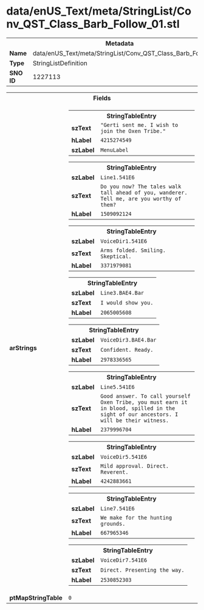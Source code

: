 <h1>data/enUS_Text/meta/StringList/Conv_QST_Class_Barb_Follow_01.stl</h1><table><tr><th colspan="100%">Metadata</th></tr><tr><td><b>Name</b></td><td>data/enUS_Text/meta/StringList/Conv_QST_Class_Barb_Follow_01.stl</td></tr><tr><td><b>Type</b></td><td>StringListDefinition</td></tr><tr><td><b>SNO ID</b></td><td>1227113</td></tr></table>

<table><tr><th colspan="100%">Fields</th></tr><tr><td><b>arStrings</b></td><td><table><tr><th colspan="100%">StringTableEntry</th></tr><tr><td><b>szText</b></td><td><code>"Gerti sent me. I wish to join the Oxen Tribe."</code></td></tr><tr><td><b>hLabel</b></td><td><code>4215274549</code></td></tr><tr><td><b>szLabel</b></td><td><code>MenuLabel</code></td></tr></table>


<table><tr><th colspan="100%">StringTableEntry</th></tr><tr><td><b>szLabel</b></td><td><code>Line1.541E6</code></td></tr><tr><td><b>szText</b></td><td><code>Do you now? The tales walk tall ahead of you, wanderer. Tell me, are you worthy of them?</code></td></tr><tr><td><b>hLabel</b></td><td><code>1509092124</code></td></tr></table>


<table><tr><th colspan="100%">StringTableEntry</th></tr><tr><td><b>szLabel</b></td><td><code>VoiceDir1.541E6</code></td></tr><tr><td><b>szText</b></td><td><code>Arms folded. Smiling. Skeptical.</code></td></tr><tr><td><b>hLabel</b></td><td><code>3371979081</code></td></tr></table>


<table><tr><th colspan="100%">StringTableEntry</th></tr><tr><td><b>szLabel</b></td><td><code>Line3.BAE4.Bar</code></td></tr><tr><td><b>szText</b></td><td><code>I would show you.</code></td></tr><tr><td><b>hLabel</b></td><td><code>2065005608</code></td></tr></table>


<table><tr><th colspan="100%">StringTableEntry</th></tr><tr><td><b>szLabel</b></td><td><code>VoiceDir3.BAE4.Bar</code></td></tr><tr><td><b>szText</b></td><td><code>Confident. Ready.</code></td></tr><tr><td><b>hLabel</b></td><td><code>2978336565</code></td></tr></table>


<table><tr><th colspan="100%">StringTableEntry</th></tr><tr><td><b>szLabel</b></td><td><code>Line5.541E6</code></td></tr><tr><td><b>szText</b></td><td><code>Good answer. To call yourself Oxen Tribe, you must earn it in blood, spilled in the sight of our ancestors. I will be their witness.</code></td></tr><tr><td><b>hLabel</b></td><td><code>2379996704</code></td></tr></table>


<table><tr><th colspan="100%">StringTableEntry</th></tr><tr><td><b>szLabel</b></td><td><code>VoiceDir5.541E6</code></td></tr><tr><td><b>szText</b></td><td><code>Mild approval. Direct. Reverent.</code></td></tr><tr><td><b>hLabel</b></td><td><code>4242883661</code></td></tr></table>


<table><tr><th colspan="100%">StringTableEntry</th></tr><tr><td><b>szLabel</b></td><td><code>Line7.541E6</code></td></tr><tr><td><b>szText</b></td><td><code>We make for the hunting grounds.</code></td></tr><tr><td><b>hLabel</b></td><td><code>667965346</code></td></tr></table>


<table><tr><th colspan="100%">StringTableEntry</th></tr><tr><td><b>szLabel</b></td><td><code>VoiceDir7.541E6</code></td></tr><tr><td><b>szText</b></td><td><code>Direct. Presenting the way.</code></td></tr><tr><td><b>hLabel</b></td><td><code>2530852303</code></td></tr></table>


</td></tr><tr><td><b>ptMapStringTable</b></td><td><code>0</code></td></tr></table>

